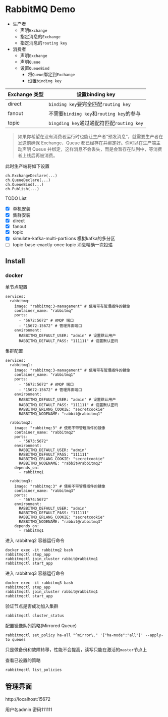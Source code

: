 # RabbitMQ Demo

- 生产者
  - 声明`Exchange`
  - 指定消息的`Exchange`
  - 指定消息的`routing key`
- 消费者
  - 声明`Exchange`
  - 声明`Queue`
  - 设置`QueueBind`
    - 将`Queue`绑定到`Exchange`
    - 设置`binding key`

| Exchange 类型 | 设置binding key                           |
| ------------- | ----------------------------------------- |
| direct        | `binding key`要完全匹配`routing key`      |
| fanout        | 不需要`binding key`和`routing key`的参与  |
| topic         | `bingding key`通过通配符匹配`routing key` |

> 如果你希望在没有消费者运行时也能让生产者“预发消息”，就需要生产者在发送前确保 Exchange、Queue 都已经存在并绑定好。你可以在生产端主动声明 Queue 并绑定，这样消息不会丢失，而是会暂存在队列中，等消费者上线后再被消费。

此时生产端将如下设置
```
ch.ExchangeDeclare(...)
ch.QueueDeclare(...)
ch.QueueBind(...)
ch.Publish(...)
```

TODO List

- [x] 单机安装
- [x] 集群安装
- [x] direct
- [x] fanout
- [x] topic
- [x] simulate-kafka-multi-partiions 模拟kafka的多分区
- [ ] topic-base-exactly-once topic 消息精确一次投递

## Install

### docker

单节点配置

```
services:
  rabbitmq:
    image: "rabbitmq:3-management" # 使用带有管理插件的镜像
    container_name: "rabbitmq"
    ports:
      - "5672:5672" # AMQP 端口
      - "15672:15672" # 管理界面端口
    environment:
      RABBITMQ_DEFAULT_USER: "admin" # 设置默认用户
      RABBITMQ_DEFAULT_PASS: "111111" # 设置默认密码
```

集群配置

```
services:
  rabbitmq1:
    image: "rabbitmq:3-management" # 使用带有管理插件的镜像
    container_name: "rabbitmq1"
    ports:
      - "5672:5672" # AMQP 端口
      - "15672:15672" # 管理界面端口
    environment:
      RABBITMQ_DEFAULT_USER: "admin" # 设置默认用户
      RABBITMQ_DEFAULT_PASS: "111111" # 设置默认密码
      RABBITMQ_ERLANG_COOKIE: "secretcookie"
      RABBITMQ_NODENAME: "rabbit@rabbitmq1"

  rabbitmq2:
    image: "rabbitmq:3" # 使用不带管理插件的镜像
    container_name: "rabbitmq2"
    ports:
      - "5673:5672"
    environment:
      RABBITMQ_DEFAULT_USER: "admin"
      RABBITMQ_DEFAULT_PASS: "111111"
      RABBITMQ_ERLANG_COOKIE: "secretcookie"
      RABBITMQ_NODENAME: "rabbit@rabbitmq2"
    depends_on:
      - rabbitmq1

  rabbitmq3:
    image: "rabbitmq:3" # 使用不带管理插件的镜像
    container_name: "rabbitmq3"
    ports:
      - "5674:5672"
    environment:
      RABBITMQ_DEFAULT_USER: "admin"
      RABBITMQ_DEFAULT_PASS: "111111"
      RABBITMQ_ERLANG_COOKIE: "secretcookie"
      RABBITMQ_NODENAME: "rabbit@rabbitmq3"
    depends_on:
      - rabbitmq1
```

进入 rabbitmq2 容器运行命令

```
docker exec -it rabbitmq2 bash
rabbitmqctl stop_app
rabbitmqctl join_cluster rabbit@rabbitmq1
rabbitmqctl start_app
```

进入 rabbitmq3 容器运行命令

```
docker exec -it rabbitmq3 bash
rabbitmqctl stop_app
rabbitmqctl join_cluster rabbit@rabbitmq1
rabbitmqctl start_app
```

验证节点是否成功加入集群

```
rabbitmqctl cluster_status
```

配置镜像队列策略(Mirrored Queue)

```
rabbitmqctl set_policy ha-all "^mirror\." '{"ha-mode":"all"}' --apply-to queues
```

只是做备份和故障转移，性能不会提高，读写只能在激活的`master`节点上

查看已设置的策略

```
rabbitmqctl list_policies
```

## 管理界面

http://localhost:15672

用户名admin
密码111111